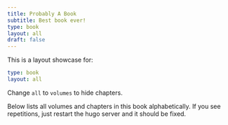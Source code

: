 ```yaml
---
title: Probably A Book
subtitle: Best book ever!
type: book
layout: all
draft: false
---
```

This is a layout showcase for:

```yaml
type: book
layout: all
```

Change `all` to `volumes` to hide chapters.

Below lists all volumes and chapters in this book alphabetically. If you see repetitions, just restart the hugo server and it should be fixed.
